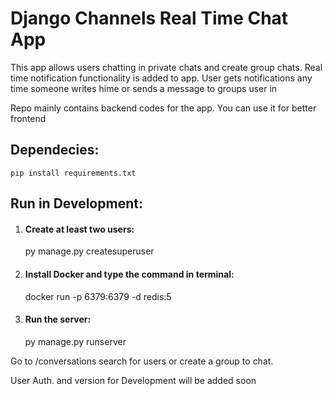 # Django Channels Real Time Chat App

This app allows users chatting in private chats and create group chats. Real time notification functionality is added to app.
User gets notifications any time someone writes hime or sends a message to groups user in

Repo mainly contains backend codes for the app. You can use it for better frontend


## Dependecies:
    pip install requirements.txt


## Run in Development:


1. #### Create at least two users:
    py manage.py createsuperuser


2. #### Install Docker and type the command in terminal:
    docker run -p 6379:6379 -d redis:5


3. #### Run the server:
    py manage.py runserver


Go to /conversations search for users or create a group to chat.

User Auth. and version for Development will be added soon
